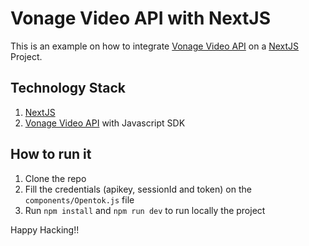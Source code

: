 # Vonage Video API with NextJS

This is an example on how to integrate [Vonage Video API](https://www.vonage.com/communications-apis/video/) on a [NextJS](https://nextjs.org/) Project.

## Technology Stack

1. [NextJS](https://nextjs.org/)
2. [Vonage Video API](https://www.vonage.com/communications-apis/video/) with Javascript SDK

## How to run it

1. Clone the repo
2. Fill the credentials (apikey, sessionId and token) on the `components/Opentok.js` file
3. Run `npm install` and `npm run dev` to run locally the project


Happy Hacking!!